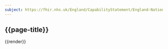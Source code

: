 ```yaml
---
subject: https://fhir.nhs.uk/England/CapabilityStatement/England-National-Proxy-Service
---
```

## {{page-title}}


  {{render}}
